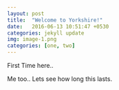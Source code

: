 ```yaml
---
layout: post
title:  "Welcome to Yorkshire!"
date:   2016-06-13 10:51:47 +0530
categories: jekyll update
img: image-1.png
categories: [one, two]
---
```

First Time here..

Me too..  Lets see how long this lasts.
